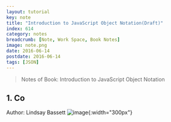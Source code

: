 ```yaml
---
layout: tutorial
key: note
title: "Introduction to JavaScript Object Notation(Draft)"
index: 614
category: notes
breadcrumb: [Note, Work Space, Book Notes]
image: note.png
date: 2016-06-14
postdate: 2016-06-14
tags: [JSON]
---
```


> Notes of Book: Introduction to JavaScript Object Notation  

## 1. Co

Author: Lindsay Bassett
![image](/public/images/note/introduction-to-javaScript-object-notation/cover.jpg){:width="300px"}  
